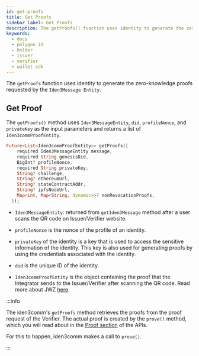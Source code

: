 ```yaml
---
id: get-proofs
title: Get Proofs
sidebar_label: Get Proofs
description: The getProofs() function uses identity to generate the zero-knowledge proofs requested by the Iden3Message Entity.
keywords:
  - docs
  - polygon id
  - holder
  - issuer
  - verifier
  - wallet sdk
---
```

 
The `getProofs` function uses identity to generate the zero-knowledge proofs requested by the `Iden3Message Entity`.
 
## Get Proof

The `getProofs()` method uses `Iden3MessageEntity`, `did`, `profileNonce`, and `privateKey` as the input parameters and returns a list of `Iden3commProofEntity`.

```dart
Future<List<Iden3commProofEntity>> getProofs({
    required Iden3MessageEntity message,
    required String genesisDid,
    BigInt? profileNonce,
    required String privateKey,
    String? challenge,
    String? ethereumUrl,
    String? stateContractAddr,
    String? ipfsNodeUrl,
    Map<int, Map<String, dynamic>>? nonRevocationProofs,
  }); 
```
   
- `Iden3MessageEntity`: returned from `getIden3Message` method after a user scans the QR code on Issuer/Verifier website. 

- `profileNonce` is the nonce of the profile of an identity.

- `privateKey` of the identity is a key that is used to access the sensitive information of the identity. This key is also used for generating proofs by using the credentials associated with the identity. 

- `did` is the unique ID of the identity. 

- `Iden3commProofEntity` is the object containing the proof that the Integrator sends to the Issuer/Verifier after scanning the QR code. Read more about JWZ [here](/docs/wallet/wallet-sdk/polygonid-sdk/iden3comm/jwz.md).

:::info

The iden3comm's `getProofs` method retrieves the proofs from the proof request of the Verifier. The actual proof is created by the `prove()` method, which you will read about in the [<ins>Proof section</ins>](/docs/wallet/wallet-sdk/polygonid-sdk/proof/proof-generation-api.md#prove) of the APIs.

For this to happen, iden3comm makes a call to `prove()`.

:::
